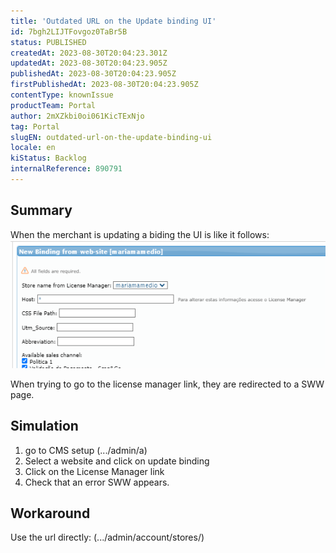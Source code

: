```yaml
---
title: 'Outdated URL on the Update binding UI'
id: 7bgh2LIJTFovgoz0TaBr5B
status: PUBLISHED
createdAt: 2023-08-30T20:04:23.301Z
updatedAt: 2023-08-30T20:04:23.905Z
publishedAt: 2023-08-30T20:04:23.905Z
firstPublishedAt: 2023-08-30T20:04:23.905Z
contentType: knownIssue
productTeam: Portal
author: 2mXZkbi0oi061KicTExNjo
tag: Portal
slugEN: outdated-url-on-the-update-binding-ui
locale: en
kiStatus: Backlog
internalReference: 890791
---
```


## Summary


When the merchant is updating a biding the UI is like it follows:
 ![](https://raw.githubusercontent.com/vtexdocs/known-issues/refs/heads/main/docs/en/known-issues/Portal/outdated-url-on-the-update-binding-ui_1.png)

When trying to go to the license manager link, they are redirected to a SWW page.


##

## Simulation



1. go to CMS setup (.../admin/a)
2. Select a website and click on update binding
3. Click on the License Manager link
4. Check that an error SWW appears.


##

## Workaround


Use the url directly: (.../admin/account/stores/)






